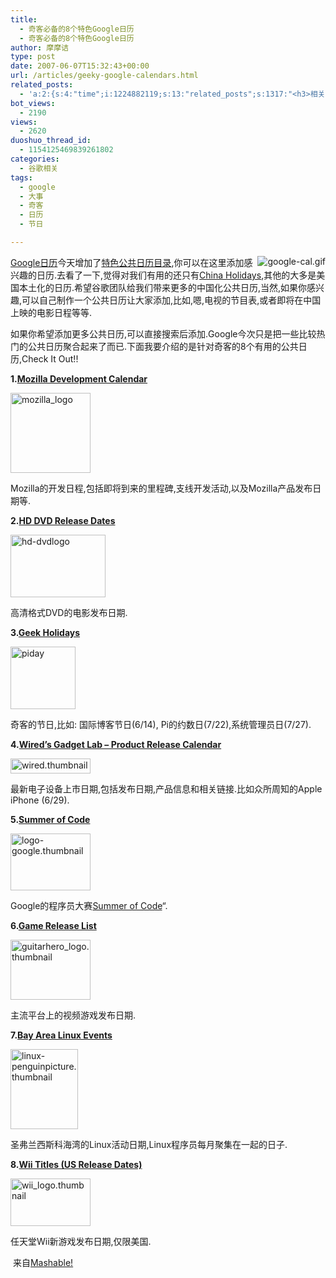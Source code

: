 ```yaml
---
title:
  - 奇客必备的8个特色Google日历
  - 奇客必备的8个特色Google日历
author: 摩摩诘
type: post
date: 2007-06-07T15:32:43+00:00
url: /articles/geeky-google-calendars.html
related_posts:
  - 'a:2:{s:4:"time";i:1224882119;s:13:"related_posts";s:1317:"<h3>相关日志</h3><ul class="related_post"><li><a href="http://www.digglife.cn/articles/popular-feeds-in-google-reader.html" title="Google Reader中文版里的推荐Feeds">Google Reader中文版里的推荐Feeds</a></li><li><a href="http://www.digglife.cn/articles/google-search-engine-for-ringtones.html" title="Google将发布手机铃声搜索">Google将发布手机铃声搜索</a></li><li><a href="http://www.digglife.cn/articles/how-to-download-published-google-docs.html" title="如何下载公开的Google文档和电子表格">如何下载公开的Google文档和电子表格</a></li><li><a href="http://www.digglife.cn/articles/programing-languages-map-in-google-maps.html" title="编程语言的Google地图:Hello World!世界">编程语言的Google地图:Hello World!世界</a></li><li><a href="http://www.digglife.cn/articles/google-logos.html" title="十个你可能从未见过的Google Logo">十个你可能从未见过的Google Logo</a></li><li><a href="http://www.digglife.cn/articles/google-gears-released.html" title="Google Gears发布,离线使用Web应用程序">Google Gears发布,离线使用Web应用程序</a></li><li><a href="http://www.digglife.cn/articles/customize-gmail-signature.html" title="Gmail技巧:让你的签名绚起来">Gmail技巧:让你的签名绚起来</a></li></ul>";}'
bot_views:
  - 2190
views:
  - 2620
duoshuo_thread_id:
  - 1154125469839261802
categories:
  - 谷歌相关
tags:
  - google
  - 大事
  - 奇客
  - 日历
  - 节日

---
```

[<img align="right" src="http://digglife.qiniudn.com/wp-content/uploads/3/379/2007/06/google-cal.gif" alt="google-cal.gif" title="google-cal.gif" />][1]<a target="_blank" href="http://www.google.com/intl/zh-CN/googlecalendar/tour.html">Google日历</a>今天增加了<a target="_blank" href="http://www.google.com/calendar/render?mode=gallery&cat=POPULAR&pli=1">特色公共日历目录</a>,你可以在这里添加感兴趣的日历.去看了一下,觉得对我们有用的还只有<a target="_blank" href="http://www.google.com/calendar/render?mode=gallery&cat=POPULAR&pli=1">China Holidays</a>,其他的大多是美国本土化的日历.希望谷歌团队给我们带来更多的中国化公共日历,当然,如果你感兴趣,可以自己制作一个公共日历让大家添加,比如,嗯,电视的节目表,或者即将在中国上映的电影日程等等.

如果你希望添加更多公共日历,可以直接搜索后添加.Google今次只是把一些比较热门的公共日历聚合起来了而已.下面我要介绍的是针对奇客的8个有用的公共日历,Check It Out!!

**1.<a target="_blank" href="http://www.google.com/calendar/embed?src=pdighgf028nmbjbrno8oed8vsg%40group.calendar.google.com">Mozilla Development Calendar</a>**
  
<a atomicselection="true" href="https://www.digglife.net/wp-content/uploads/3/379/2007/06/mozilla-logo.jpg"><img width="128" src="http://digglife.qiniudn.com/wp-content/uploads/3/379/2007/06/mozilla-logo-thumb.jpg" alt="mozilla_logo" height="128" /></a>

Mozilla的开发日程,包括即将到来的里程碑,支线开发活动,以及Mozilla产品发布日期等.

**2.<a target="_blank" href="http://www.google.com/calendar/embed?src=tqpcuc78jsg28e9l9jk7md0j78%40group.calendar.google.com">HD DVD Release Dates</a>**
  
<a atomicselection="true" href="https://www.digglife.net/wp-content/uploads/3/379/2007/06/hd-dvdlogo.gif"><img width="152" src="http://digglife.qiniudn.com/wp-content/uploads/3/379/2007/06/hd-dvdlogo-thumb.gif" alt="hd-dvdlogo" height="100" /></a>

高清格式DVD的电影发布日期.

<!--more-->

**3.<a target="_blank" href="http://www.google.com/calendar/embed?src=1asha5vokdbssqtoc1cs40nh2g%40group.calendar.google.com">Geek Holidays</a>**

<a atomicselection="true" href="https://www.digglife.net/wp-content/uploads/3/379/2007/06/piday.gif"><img width="104" src="http://digglife.qiniudn.com/wp-content/uploads/3/379/2007/06/piday-thumb.gif" alt="piday" height="100" /></a>
  
奇客的节日,比如: 国际博客节日(6/14), Pi的约数日(7/22),系统管理员日(7/27).

**4.<a target="_blank" href="http://www.google.com/calendar/embed?src=d6kn6sb5ot8ajnru8h2o3d4eho%40group.calendar.google.com">Wired&#8217;s Gadget Lab &#8211; Product Release Calendar</a>**
  
<a atomicselection="true" href="https://www.digglife.net/wp-content/uploads/3/379/2007/06/wired.thumbnail.jpg"><img width="128" src="http://digglife.qiniudn.com/wp-content/uploads/3/379/2007/06/wired.thumbnail-thumb.jpg" alt="wired.thumbnail" height="24" /></a>

最新电子设备上市日期,包括发布日期,产品信息和相关链接.比如众所周知的Apple iPhone (6/29).

**5.<a target="_blank" href="http://www.google.com/calendar/embed?src=u1ttfo2t6vaov769038rfu6hms%40group.calendar.google.com">Summer of Code</a>**

<a atomicselection="true" href="https://www.digglife.net/wp-content/uploads/3/379/2007/06/logo-google.thumbnail.gif"><img width="128" src="http://digglife.qiniudn.com/wp-content/uploads/3/379/2007/06/logo-google.thumbnail-thumb.gif" alt="logo-google.thumbnail" height="91" /></a>
  
Google的程序员大赛[Summer of Code][2]&#8220;.

**6.<a target="_blank" href="http://www.google.com/calendar/embed?src=m3qjtlctddl8dms74b7kq1ubdk%40group.calendar.google.com">Game Release List</a>**

<a atomicselection="true" href="https://www.digglife.net/wp-content/uploads/3/379/2007/06/guitarhero-logo.thumbnail.jpg"><img width="128" src="http://digglife.qiniudn.com/wp-content/uploads/3/379/2007/06/guitarhero-logo.thumbnail-thumb.jpg" alt="guitarhero_logo.thumbnail" height="96" /></a>
  
主流平台上的视频游戏发布日期.

**7.<a target="_blank" href="http://www.google.com/calendar/embed?src=caj9iea2ol69b7n2uqdek4ocso%40group.calendar.google.com">Bay Area Linux Events</a>**

<a atomicselection="true" href="https://www.digglife.net/wp-content/uploads/3/379/2007/06/linux-penguinpicture.thumbnail.jpg"><img width="108" src="http://digglife.qiniudn.com/wp-content/uploads/3/379/2007/06/linux-penguinpicture.thumbnail-thumb.jpg" alt="linux-penguinpicture.thumbnail" height="128" /></a>

圣弗兰西斯科海湾的Linux活动日期,Linux程序员每月聚集在一起的日子.

**8.<a target="_blank" href="http://www.google.com/calendar/embed?src=efekstfjkcig3chcrtkjcmjob1pajtv5%40import.calendar.google.com">Wii Titles (US Release Dates)</a>**

<a atomicselection="true" href="https://www.digglife.net/wp-content/uploads/3/379/2007/06/wii-logo.thumbnail.jpg"><img width="128" src="http://digglife.qiniudn.com/wp-content/uploads/3/379/2007/06/wii-logo.thumbnail-thumb.jpg" alt="wii_logo.thumbnail" height="76" /></a>

任天堂Wii新游戏发布日期,仅限美国.

 来自<a target="_blank" href="http://mashable.com/2007/06/07/the-10-%e2%80%98must-have%e2%80%99-google-calendars-for-geeks/">Mashable!</a>

 [1]: https://www.digglife.net/wp-content/uploads/3/379/2007/06/google-cal.gif "google-cal.gif"
 [2]: http://code.google.com/soc/